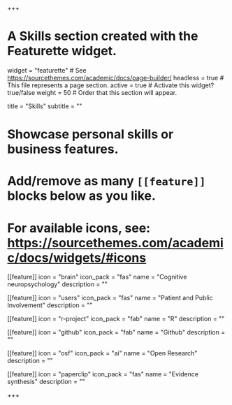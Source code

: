 +++
# A Skills section created with the Featurette widget.
widget = "featurette"  # See https://sourcethemes.com/academic/docs/page-builder/
headless = true  # This file represents a page section.
active = true  # Activate this widget? true/false
weight = 50  # Order that this section will appear.

title = "Skills"
subtitle = ""

# Showcase personal skills or business features.
# 
# Add/remove as many `[[feature]]` blocks below as you like.
# 
# For available icons, see: https://sourcethemes.com/academic/docs/widgets/#icons

[[feature]]
  icon = "brain"
  icon_pack = "fas"
  name = "Cognitive neuropsychology"
  description = ""
  
[[feature]]
  icon = "users"
  icon_pack = "fas"
  name = "Patient and Public Involvement"
  description = ""

[[feature]]
  icon = "r-project"
  icon_pack = "fab"
  name = "R"
  description = ""

[[feature]]
  icon = "github"
  icon_pack = "fab"
  name = "Github"
  description = ""  
  
[[feature]]
  icon = "osf"
  icon_pack = "ai"
  name = "Open Research"
  description = ""  
  
[[feature]]
  icon = "paperclip"
  icon_pack = "fas"
  name = "Evidence synthesis"
  description = ""

+++

